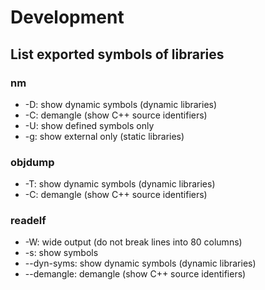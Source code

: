 # Development



## List exported symbols of libraries



###  nm

- -D: show dynamic symbols (dynamic libraries)
- -C: demangle (show C++ source identifiers)
- -U: show defined symbols only
- -g: show external only (static libraries)



### objdump

- -T: show dynamic symbols (dynamic libraries)
- -C: demangle (show C++ source identifiers)



### readelf

- -W: wide output (do not break lines into 80 columns)
- -s: show symbols
- --dyn-syms: show dynamic symbols (dynamic libraries)
- --demangle: demangle (show C++ source identifiers)
